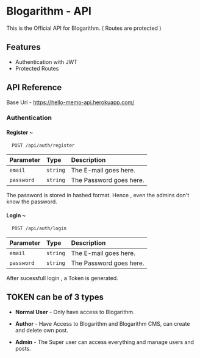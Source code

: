 
# Blogarithm - API

This is the Official API for Blogarithm. ( Routes are protected )


## Features

- Authentication with JWT
- Protected Routes


## API Reference
Base Url - https://hello-memo-api.herokuapp.com/

### Authentication

#### Register ~

```http
  POST /api/auth/register
```

| Parameter | Type     | Description                |
| :-------- | :------- | :------------------------- |
| `email` | `string` | The E-mail goes here. |
| `password` | `string` | The Password goes here. |

The password is stored in hashed format. Hence , even the admins don't know the password.


#### Login ~

```http
  POST /api/auth/login
```

| Parameter | Type     | Description                |
| :-------- | :------- | :------------------------- |
| `email` | `string` | The E-mail goes here. |
| `password` | `string` | The Password goes here. |

After sucessfull login , a Token is generated. 

## TOKEN can be of 3 types

- **Normal User** - Only have access to Blogarithm.

- **Author** - Have Access to Blogarithm and Blogarithm CMS, can create and delete own post.

- **Admin** - The Super user can access everything and manage users and posts.

